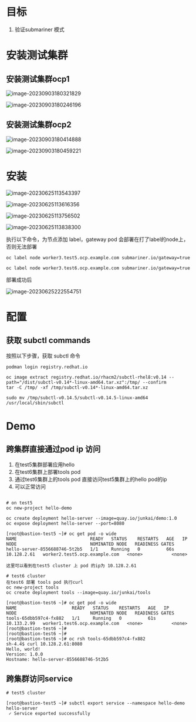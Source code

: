 

# 目标

1. 验证submariner 模式



# 安装测试集群

## 安装测试集群ocp1

![image-20230903180321829](./submariner.assets/image-20230903180321829.png)





![image-20230903180246196](./submariner.assets/image-20230903180246196.png)







## 安装测试集群ocp2





![image-20230903180414888](./submariner.assets/image-20230903180414888.png)



![image-20230903180459221](./submariner.assets/image-20230903180459221.png)







# 安装





![image-20230625113543397](./submariner.assets/image-20230625113543397.png)



![image-20230625113616356](./submariner.assets/image-20230625113616356.png)



![image-20230625113756502](./submariner.assets/image-20230625113756502.png)



![image-20230625113838300](./submariner.assets/image-20230625113838300.png)



执行以下命令，为节点添加 label，gateway pod 会部署在打了label的node上，否则无法部署

```
oc label node worker3.test5.ocp.example.com submariner.io/gateway=true

oc label node worker3.test6.ocp.example.com submariner.io/gateway=true
```

部署成功后

![image-20230625222554751](./submariner.assets/image-20230625222554751.png)



# 配置



## 获取 subctl commands 

按照以下步骤，获取 subctl 命令

```
podman login registry.redhat.io

oc image extract registry.redhat.io/rhacm2/subctl-rhel8:v0.14 --path="/dist/subctl-v0.14*-linux-amd64.tar.xz":/tmp/ --confirm
tar -C /tmp/ -xf /tmp/subctl-v0.14*-linux-amd64.tar.xz

sudo mv /tmp/subctl-v0.14.5/subctl-v0.14.5-linux-amd64 /usr/local/sbin/subctl
```



# Demo

##  跨集群直接通过pod ip 访问

1. 在test5集群部署应用hello
2. 在test6集群上部署tools pod
3. 通过test6集群上的tools pod 直接访问test5集群上的hello pod的ip
4. 可以正常访问

```

# on test5
oc new-project hello-demo

oc create deployment hello-server --image=quay.io/junkai/demo:1.0
oc expose deployment hello-server --port=8080

[root@bastion-test5 ~]# oc get pod -o wide
NAME                            READY   STATUS    RESTARTS   AGE   IP            NODE                            NOMINATED NODE   READINESS GATES
hello-server-8556688746-5t2b5   1/1     Running   0          66s   10.128.2.61   worker2.test5.ocp.example.com   <none>           <none>

这里可以看到在test5 cluster 上 pod 的ip为 10.128.2.61

# test6 cluster
在test6 部署 tools pod 执行curl 
oc new-project tools
oc create deployment tools --image=quay.io/junkai/tools

[root@bastion-test6 ~]# oc get pod -o wide
NAME                     READY   STATUS    RESTARTS   AGE   IP            NODE                            NOMINATED NODE   READINESS GATES
tools-65dbb597c4-fx882   1/1     Running   0          61s   10.133.2.99   worker1.test6.ocp.example.com   <none>           <none>
[root@bastion-test6 ~]#
[root@bastion-test6 ~]#
[root@bastion-test6 ~]# oc rsh tools-65dbb597c4-fx882
sh-4.4$ curl 10.128.2.61:8080
Hello, world!
Version: 1.0.0
Hostname: hello-server-8556688746-5t2b5

```



## 跨集群访问service



```
# test5 cluster 

[root@bastion-test5 ~]# subctl export service --namespace hello-demo hello-server
 ✓ Service exported successfully

```




